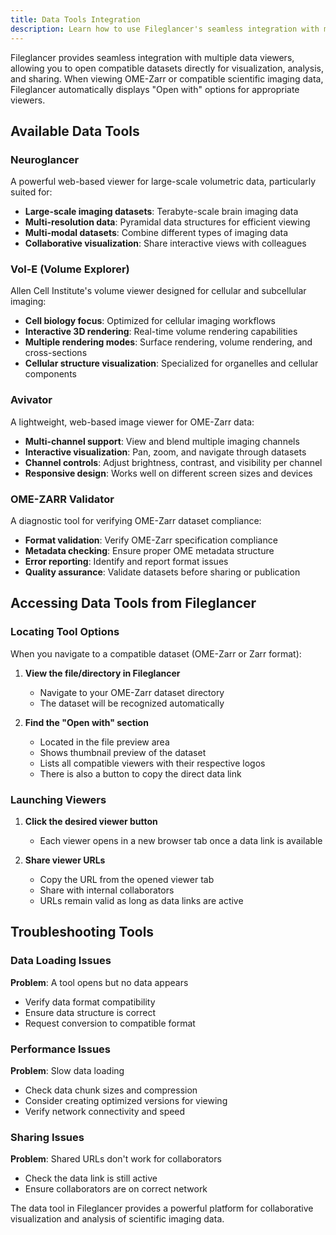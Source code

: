 ```yaml
---
title: Data Tools Integration
description: Learn how to use Fileglancer's seamless integration with multiple data tools including Neuroglancer, Vol-E, Avivator, and OME-ZARR Validator for visualizing and sharing scientific imaging data.
---
```


Fileglancer provides seamless integration with multiple data viewers, allowing you to open compatible datasets directly for visualization, analysis, and sharing. When viewing OME-Zarr or compatible scientific imaging data, Fileglancer automatically displays "Open with" options for appropriate viewers.

## Available Data Tools

### Neuroglancer
A powerful web-based viewer for large-scale volumetric data, particularly suited for:
- **Large-scale imaging datasets**: Terabyte-scale brain imaging data
- **Multi-resolution data**: Pyramidal data structures for efficient viewing
- **Multi-modal datasets**: Combine different types of imaging data
- **Collaborative visualization**: Share interactive views with colleagues

### Vol-E (Volume Explorer)
Allen Cell Institute's volume viewer designed for cellular and subcellular imaging:
- **Cell biology focus**: Optimized for cellular imaging workflows
- **Interactive 3D rendering**: Real-time volume rendering capabilities
- **Multiple rendering modes**: Surface rendering, volume rendering, and cross-sections
- **Cellular structure visualization**: Specialized for organelles and cellular components

### Avivator
A lightweight, web-based image viewer for OME-Zarr data:
- **Multi-channel support**: View and blend multiple imaging channels
- **Interactive visualization**: Pan, zoom, and navigate through datasets
- **Channel controls**: Adjust brightness, contrast, and visibility per channel
- **Responsive design**: Works well on different screen sizes and devices

### OME-ZARR Validator
A diagnostic tool for verifying OME-Zarr dataset compliance:
- **Format validation**: Verify OME-Zarr specification compliance
- **Metadata checking**: Ensure proper OME metadata structure
- **Error reporting**: Identify and report format issues
- **Quality assurance**: Validate datasets before sharing or publication

## Accessing Data Tools from Fileglancer

### Locating Tool Options

When you navigate to a compatible dataset (OME-Zarr or Zarr format):

1. **View the file/directory in Fileglancer**
   - Navigate to your OME-Zarr dataset directory
   - The dataset will be recognized automatically

2. **Find the "Open with" section**
   - Located in the file preview area
   - Shows thumbnail preview of the dataset
   - Lists all compatible viewers with their respective logos
   - There is also a button to copy the direct data link

### Launching Viewers

1. **Click the desired viewer button**
   - Each viewer opens in a new browser tab once a data link is available

2. **Share viewer URLs**
   - Copy the URL from the opened viewer tab
   - Share with internal collaborators
   - URLs remain valid as long as data links are active

## Troubleshooting Tools

### Data Loading Issues

**Problem**: A tool opens but no data appears
- Verify data format compatibility
- Ensure data structure is correct
- Request conversion to compatible format

### Performance Issues

**Problem**: Slow data loading
- Check data chunk sizes and compression
- Consider creating optimized versions for viewing
- Verify network connectivity and speed

### Sharing Issues

**Problem**: Shared URLs don't work for collaborators
- Check the data link is still active
- Ensure collaborators are on correct network

The data tool in Fileglancer provides a powerful platform for collaborative visualization and analysis of scientific imaging data.
